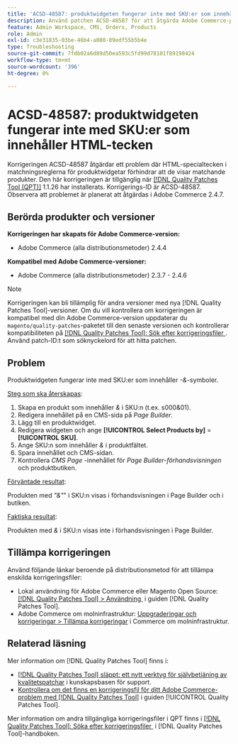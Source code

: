 ```yaml
---
title: 'ACSD-48587: produktwidgeten fungerar inte med SKU:er som innehåller HTML-tecken'
description: Använd patchen ACSD-48587 för att åtgärda Adobe Commerce-problemet där HTML-specialtecken i matchningsreglerna för produktwidgetar förhindrar att de visar matchande produkter.
feature: Admin Workspace, CMS, Orders, Products
role: Admin
exl-id: c3e31835-03be-46b4-a080-09edf55b5b4e
type: Troubleshooting
source-git-commit: 7fdb02a6d89d50ea593c5fd99d78101f89198424
workflow-type: tm+mt
source-wordcount: '396'
ht-degree: 0%

---
```


# ACSD-48587: produktwidgeten fungerar inte med SKU:er som innehåller HTML-tecken

Korrigeringen ACSD-48587 åtgärdar ett problem där HTML-specialtecken i matchningsreglerna för produktwidgetar förhindrar att de visar matchande produkter. Den här korrigeringen är tillgänglig när [[!DNL Quality Patches Tool (QPT)]](https://experienceleague.adobe.com/sv/docs/commerce-operations/tools/quality-patches-tool/quality-patches-tool-to-self-serve-quality-patches) 1.1.26 har installerats. Korrigerings-ID är ACSD-48587. Observera att problemet är planerat att åtgärdas i Adobe Commerce 2.4.7.

## Berörda produkter och versioner

**Korrigeringen har skapats för Adobe Commerce-version:**

* Adobe Commerce (alla distributionsmetoder) 2.4.4

**Kompatibel med Adobe Commerce-versioner:**

* Adobe Commerce (alla distributionsmetoder) 2.3.7 - 2.4.6

>[!NOTE]
>
>Korrigeringen kan bli tillämplig för andra versioner med nya [!DNL Quality Patches Tool]-versioner. Om du vill kontrollera om korrigeringen är kompatibel med din Adobe Commerce-version uppdaterar du `magento/quality-patches`-paketet till den senaste versionen och kontrollerar kompatibiliteten på [[!DNL Quality Patches Tool]: Sök efter korrigeringsfiler &#x200B;](https://experienceleague.adobe.com/tools/commerce-quality-patches/index.html?lang=sv-SE). Använd patch-ID:t som söknyckelord för att hitta patchen.

## Problem

Produktwidgeten fungerar inte med SKU:er som innehåller *-&amp;*-symboler.

<u>Steg som ska återskapas</u>:

1. Skapa en produkt som innehåller *&amp;* i SKU:n (t.ex. s000&amp;01).
1. Redigera innehållet på en CMS-sida på *Page Builder*.
1. Lägg till en produktwidget.
1. Redigera widgeten och ange **[!UICONTROL Select Products by]** = **[!UICONTROL SKU]**.
1. Ange SKU:n som innehåller *&amp;* i produktfältet.
1. Spara innehållet och CMS-sidan.
1. Kontrollera *CMS Page* -innehållet för *Page Builder-förhandsvisningen* och produktbutiken.

<u>Förväntade resultat</u>:

Produkten med *&quot;&amp;&quot;*&quot; i SKU:n visas i förhandsvisningen i Page Builder och i butiken.

<u>Faktiska resultat</u>:

Produkten med *&amp;* i SKU:n visas inte i förhandsvisningen i Page Builder.

## Tillämpa korrigeringen

Använd följande länkar beroende på distributionsmetod för att tillämpa enskilda korrigeringsfiler:

* Lokal användning för Adobe Commerce eller Magento Open Source: [[!DNL Quality Patches Tool] > Användning &#x200B;](/help/tools/quality-patches-tool/usage.md) i guiden [!DNL Quality Patches Tool].
* Adobe Commerce om molninfrastruktur: [Uppgraderingar och korrigeringar > Tillämpa korrigeringar](https://experienceleague.adobe.com/docs/commerce-cloud-service/user-guide/develop/upgrade/apply-patches.html?lang=sv-SE) i Commerce om molninfrastruktur.

## Relaterad läsning

Mer information om [!DNL Quality Patches Tool] finns i:

* [[!DNL Quality Patches Tool] släppt: ett nytt verktyg för självbetjäning av kvalitetspatchar](https://experienceleague.adobe.com/sv/docs/commerce-operations/tools/quality-patches-tool/quality-patches-tool-to-self-serve-quality-patches) i kunskapsbasen för support.
* [Kontrollera om det finns en korrigeringsfil för ditt Adobe Commerce-problem med  [!DNL Quality Patches Tool]](/help/tools/quality-patches-tool/patches-available-in-qpt/check-patch-for-magento-issue-with-magento-quality-patches.md) i guiden [!UICONTROL Quality Patches Tool].


Mer information om andra tillgängliga korrigeringsfiler i QPT finns i [[!DNL Quality Patches Tool]: Söka efter korrigeringsfiler &#x200B;](https://experienceleague.adobe.com/tools/commerce-quality-patches/index.html?lang=sv-SE) i [!DNL Quality Patches Tool]-handboken.

